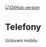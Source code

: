 [![GitHub version](https://badge.fury.io/gh/gitpajo%2FTelefony.svg)](http://badge.fury.io/gh/gitpajo%2FTelefony)

Telefony
========

Uctovani mobilu
